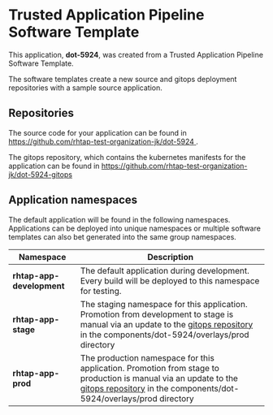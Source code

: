 # Trusted Application Pipeline Software Template

This application, **dot-5924**, was created from a Trusted Application Pipeline Software Template.

The software templates create a new source and gitops deployment repositories with a sample source application. 

## Repositories

The source code for your application can be found in [https://github.com/rhtap-test-organization-jk/dot-5924 ](https://github.com/rhtap-test-organization-jk/dot-5924 ).
 
The gitops repository, which contains the kubernetes manifests for the application can be found in 
[https://github.com/rhtap-test-organization-jk/dot-5924-gitops ](https://github.com/rhtap-test-organization-jk/dot-5924-gitops ) 

## Application namespaces 

The default application will be found in the following namespaces. Applications can be deployed into unique namespaces or multiple software templates can also bet generated into the same group namespaces.  

|  Namespace   |  Description   |  
| -------- | -------- |   
| **rhtap-app-development** | The default application during development. Every build will be deployed to this namespace for testing. | 
| **rhtap-app-stage** | The staging namespace for this application. Promotion from development to stage is manual via an update to the [gitops repository](https://github.com/rhtap-test-organization-jk/dot-5924-gitops ) in the components/dot-5924/overlays/prod directory |  
| **rhtap-app-prod** | The production namespace for this application. Promotion from stage to production is manual via an update to the [gitops repository](https://github.com/rhtap-test-organization-jk/dot-5924-gitops ) in the components/dot-5924/overlays/prod directory | 